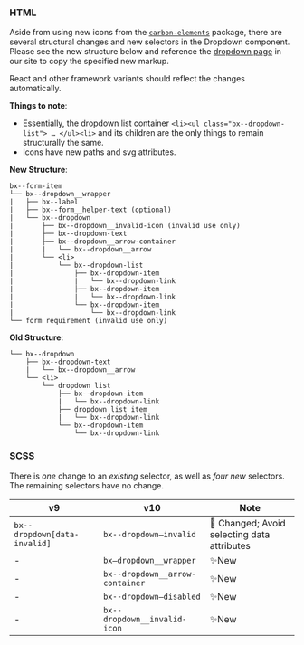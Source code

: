 ### HTML

Aside from using new icons from the [`carbon-elements`](https://github.com/IBM/carbon-elements) package, there are several structural changes and new selectors in the Dropdown component. Please see the new structure below and reference the [dropdown page](https://next.carbondesignsystem.com/components/dropdown/code) in our site to copy the specified new markup.

React and other framework variants should reflect the changes automatically.

**Things to note**:

- Essentially, the dropdown list container `<li><ul class="bx--dropdown-list"> … </ul><li>` and its children are the only things to remain structurally the same.
- Icons have new paths and svg attributes.

**New Structure**:

```
bx--form-item
└── bx--dropdown__wrapper
|	├── bx--label
|	├── bx--form__helper-text (optional)
|   └── bx--dropdown
|  		├── bx--dropdown__invalid-icon (invalid use only)
|   	├── bx--dropdown-text
|    	├── bx--dropdown__arrow-container
|    	|	└── bx--dropdown__arrow
|    	└── <li>
|    		└── bx--dropdown-list
|    			├── bx--dropdown-item
|    			|	└── bx--dropdown-link
|    			├── bx--dropdown-item
|    			|	└── bx--dropdown-link
|    			└── bx--dropdown-item
|    				└── bx--dropdown-link
└── form requirement (invalid use only)
```

**Old Structure**:

```
└── bx--dropdown
	├── bx--dropdown-text
	|	└── bx--dropdown__arrow
    └── <li>
		└── dropdown list
			├── bx--dropdown-item
        	|	└── bx--dropdown-link
        	├── dropdown list item
       		|	└── bx--dropdown-link
        	└── bx--dropdown-item
        		└── bx--dropdown-link
```

### SCSS

There is _one_ change to an _existing_ selector, as well as _four new_ selectors. The remaining selectors have no change.

| v9                           | v10                             | Note                                            |
| ---------------------------- | ------------------------------- | ----------------------------------------------- |
| `bx--dropdown[data-invalid]` | `bx--dropdown—invalid`          | :eyes: Changed; Avoid selecting data attributes |
| -                            | `bx—dropdown__wrapper`          | ✨New                                           |
| -                            | `bx--dropdown__arrow-container` | ✨New                                           |
| -                            | `bx--dropdown—disabled`         | ✨New                                           |
| -                            | `bx--dropdown__invalid-icon`    | ✨New                                           |
